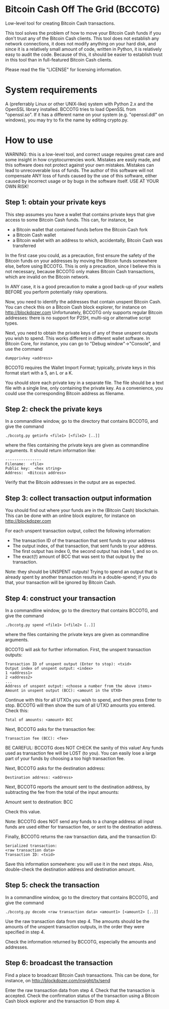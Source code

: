 Bitcoin Cash Off The Grid (BCCOTG)
==================================

Low-level tool for creating Bitcoin Cash transactions.

This tool solves the problem of how to move your Bitcoin Cash funds if you
don't trust any of the Bitcoin Cash clients. This tool does not establish any
network connections, it does not modify anything on your hard disk, and since it
is a relatively small amount of code, written in Python, it is relatively easy
to audit the code. Because of this, it should be easier to establish trust in
this tool than in full-featured Bitcoin Cash clients.

Please read the file "LICENSE" for licensing information.


System requirements
===================

A (preferrably Linux or other UNIX-like) system with Python 2.x and the OpenSSL
library installed. BCCOTG tries to load OpenSSL from "openssl.so". If it has a
different name on your system (e.g. "openssl.ddl" on windows), you may try to
fix the name by editing crypto.py.

How to use
==========

WARNING: this is a low-level tool, and correct usage requires great care and
some insight in how cryptocurrencies work. Mistakes are easily made, and this
software does not protect against your own mistakes. Mistakes can lead to
unrecoverable loss of funds. The author of this software will not compensate
ANY loss of funds caused by the use of this software, either caused by incorrect
usage or by bugs in the software itself. USE AT YOUR OWN RISK!

Step 1: obtain your private keys
--------------------------------
This step assumes you have a wallet that contains private keys that give access
to some Bitcoin Cash funds. This can, for instance, be

 * a Bitcoin wallet that contained funds before the Bitcoin Cash fork
 * a Bitcoin Cash wallet
 * a Bitcoin wallet with an address to which, accidentally, Bitcoin Cash was
   transferred

In the first case you could, as a precaution, first ensure the safety of the
Bitcoin funds on your addresses by moving the Bitcoin funds somewhere else,
before using BCCOTG. This is only a precaution, since I believe this is not
necessary, because BCCOTG only makes Bitcoin Cash transactions, which are
invalid on the Bitcoin network.

In ANY case, it is a good precaution to make a good back-up of your wallets
BEFORE you perform potentially risky operations.

Now, you need to identify the addresses that contain unspent Bitcoin Cash.
You can check this on a Bitcoin Cash block explorer, for instance on
http://blockdozer.com
Unfortunately, BCCOTG only supports regular Bitcoin addresses: there is no
support for P2SH, multi-sig or alternative script types.

Next, you need to obtain the private keys of any of these unspent outputs you
wish to spend. This works different in different wallet software. In Bitcoin
Core, for instance, you can go to "Debug window"->"Console", and use the command

	dumpprivkey <address>

BCCOTG requires the Wallet Import Format; typically, private keys in this format
start with a 5, an L or a K.

You should store each private key in a separate file. The file should be a text
file with a single line, only containing the private key. As a convenience, you
could use the corresponding Bitcoin address as filename.

Step 2: check the private keys
------------------------------
In a commandline window, go to the directory that contains BCCOTG, and give
the command

	./bccotg.py getinfo <file1> [<file2> [..]]

where the files containing the private keys are given as commandline arguments.
It should return information like:

	----------------
	Filename:  <file>
	Public key:  <hex string>
	Address:  <Bitcoin address>

Verify that the Bitcoin addresses in the output are as expected.

Step 3: collect transaction output information
----------------------------------------------
You should find out where your funds are in the (Bitcoin Cash) blockchain.
This can be done with an online block explorer, for instance on
http://blockdozer.com

For each unspent transaction output, collect the following information:

 * The transaction ID of the transaction that sent funds to your address
 * The output index, of that transaction, that sent funds to your address.
   The first output has index 0, the second output has index 1, and so on.
 * The exact(!) amount of BCC that was sent to that output by the transaction.

Note: they should be UNSPENT outputs! Trying to spend an output that is already
spent by another transaction results in a double-spend; if you do that, your
transaction will be ignored by Bitcoin Cash.

Step 4: construct your transaction
----------------------------------
In a commandline window, go to the directory that contains BCCOTG, and give
the command

	./bccotg.py spend <file1> [<file2> [..]]

where the files containing the private keys are given as commandline arguments.

BCCOTG will ask for further information. First, the unspent transaction outputs:

	Transaction ID of unspent output (Enter to stop): <txid>
	Output index of unspent output: <index>
	1 <address1>
	2 <address2>
	...
	Address of unspent output: <choose a number from the above items>
	Amount in unspent output (BCC): <amount in the UTXO>

Continue with this for all UTXOs you wish to spend, and then press Enter to stop.
BCCOTG will then show the sum of all UTXO amounts you entered. Check this:

	Total of amounts: <amount> BCC

Next, BCCOTG asks for the transaction fee:

	Transaction fee (BCC): <fee>

BE CAREFUL: BCCOTG does NOT CHECK the sanity of this value! Any funds used as
transaction fee will be LOST (to you). You can easily lose a large part of your
funds by choosing a too high transaction fee.

Next, BCCOTG asks for the destination address:

	Destination address: <address>

Next, BCCOTG reports the amount sent to the destination address, by subtracting
the fee from the total of the input amounts:

Amount sent to destination: <amount> BCC

Check this value.

Note: BCCOTG does NOT send any funds to a change address: all input funds are
used either for transaction fee, or sent to the destination address.

Finally, BCCOTG returns the raw transaction data, and the transaction ID:

	Serialized transaction:
	<raw transaction data>
	Transaction ID: <txid>

Save this information somewhere: you will use it in the next steps. Also,
double-check the destination address and destination amount.

Step 5: check the transaction
-----------------------------

In a commandline window, go to the directory that contains BCCOTG, and give
the command

	./bccotg.py decode <raw transaction data> <amount1> [<amount2> [..]]

Use the raw transaction data from step 4. The amounts should be the amounts of
the unspent transaction outputs, in the order they were specified in step 4.

Check the information returned by BCCOTG, especially the amounts and addresses.

Step 6: broadcast the transaction
---------------------------------

Find a place to broadcast Bitcoin Cash transactions. This can be done, for
instance, on
http://blockdozer.com/insight/tx/send

Enter the raw transaction data from step 4. Check that the transaction is
accepted. Check the confirmation status of the transaction using a Bitcoin
Cash block explorer and the transaction ID from step 4.

